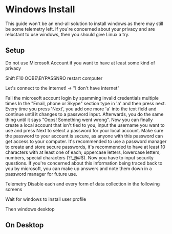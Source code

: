 # Windows Install
This guide won't be an end-all solution to install windows as there may still be some telemetry left. If you're concerned about your privacy and are reluctant to use windows, then you should give Linux a try.

## Setup
Do not use Microsoft Account if you want to have at least some kind of privacy

Shift F10
OOBE\BYPASSNRO
restart computer

Let's connect to the internet! -> "I don't have internet"


Fail the microsoft account login by spamming invalid credentials multiple times
In the "Email, phone or Skype" section type in 'a' and then press next.
Every time you press 'Next', you add one more 'a' into the text field and continue until it changes to a password input.
Afterwards, you do the same thing until it says "Oops! Something went wrong".
Now you can finally create a local account that isn't tied to you, input the username you want to use and press Next to select a password for your local account.
Make sure the password to your account is secure, as anyone with this password can get access to your computer. It's recommended to use a password manager to create and store secure passwords, it's recommended to have at least 10 characters with at least one of each; uppercase letters, lowercase letters, numbers, special characters (?!_@#$).
Now you have to input security questions. If you're concerned about this information being traced back to you by microsoft, you can make up answers and note them down in a password manager for future use.

Telemetry
Disable each and every form of data collection in the following screens

Wait for windows to install user profile

Then windows desktop
## On Desktop
